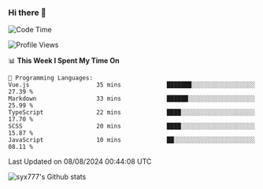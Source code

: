### Hi there 👋

<!--
**syx777/syx777** is a ✨ _special_ ✨ repository because its `README.md` (this file) appears on your GitHub profile.

Here are some ideas to get you started:

- 🔭 I’m currently working on ...
- 🌱 I’m currently learning ...
- 👯 I’m looking to collaborate on ...
- 🤔 I’m looking for help with ...
- 💬 Ask me about ...
- 📫 How to reach me: ...
- 😄 Pronouns: ...
- ⚡ Fun fact: ...
-->
<!--START_SECTION:waka-->
![Code Time](http://img.shields.io/badge/Code%20Time-177%20hrs%2045%20mins-blue)

![Profile Views](http://img.shields.io/badge/Profile%20Views-0-blue)

📊 **This Week I Spent My Time On** 

```text
💬 Programming Languages: 
Vue.js                   35 mins             ███████░░░░░░░░░░░░░░░░░░   27.39 % 
Markdown                 33 mins             ██████░░░░░░░░░░░░░░░░░░░   25.99 % 
TypeScript               22 mins             ████░░░░░░░░░░░░░░░░░░░░░   17.70 % 
SCSS                     20 mins             ████░░░░░░░░░░░░░░░░░░░░░   15.87 % 
JavaScript               10 mins             ██░░░░░░░░░░░░░░░░░░░░░░░   08.11 % 
```


 Last Updated on 08/08/2024 00:44:08 UTC
<!--END_SECTION:waka-->

![syx777's Github stats](https://github-readme-stats-syx777.vercel.app/api?username=syx777&show_icons=true&count_private=true)
